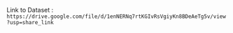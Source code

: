 Link to Dataset : `https://drive.google.com/file/d/1enNERNq7rtKGIvRsVgiyKn8BDeAeTg5v/view?usp=share_link`

